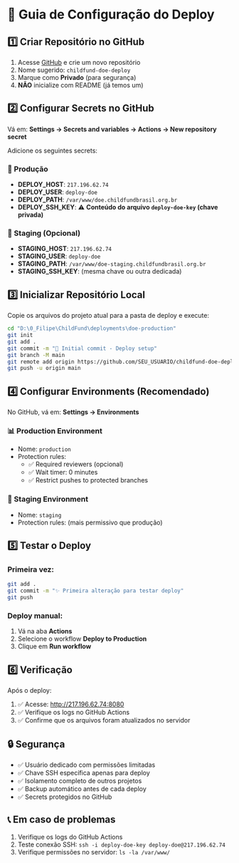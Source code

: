 # 🚀 Guia de Configuração do Deploy

## 1️⃣ Criar Repositório no GitHub

1. Acesse [GitHub](https://github.com) e crie um novo repositório
2. Nome sugerido: `childfund-doe-deploy`
3. Marque como **Privado** (para segurança)
4. **NÃO** inicialize com README (já temos um)

## 2️⃣ Configurar Secrets no GitHub

Vá em: **Settings → Secrets and variables → Actions → New repository secret**

Adicione os seguintes secrets:

### 🔐 Produção
- **DEPLOY_HOST**: `217.196.62.74`
- **DEPLOY_USER**: `deploy-doe`
- **DEPLOY_PATH**: `/var/www/doe.childfundbrasil.org.br`
- **DEPLOY_SSH_KEY**: ⚠️ **Conteúdo do arquivo `deploy-doe-key` (chave privada)**

### 🧪 Staging (Opcional)
- **STAGING_HOST**: `217.196.62.74`
- **STAGING_USER**: `deploy-doe`
- **STAGING_PATH**: `/var/www/doe-staging.childfundbrasil.org.br`
- **STAGING_SSH_KEY**: (mesma chave ou outra dedicada)

## 3️⃣ Inicializar Repositório Local

Copie os arquivos do projeto atual para a pasta de deploy e execute:

```bash
cd "D:\0_Filipe\ChildFund\deployments\doe-production"
git init
git add .
git commit -m "🚀 Initial commit - Deploy setup"
git branch -M main
git remote add origin https://github.com/SEU_USUARIO/childfund-doe-deploy.git
git push -u origin main
```

## 4️⃣ Configurar Environments (Recomendado)

No GitHub, vá em: **Settings → Environments**

### 📊 Production Environment
- Nome: `production`
- Protection rules:
  - ✅ Required reviewers (opcional)
  - ✅ Wait timer: 0 minutes
  - ✅ Restrict pushes to protected branches

### 🧪 Staging Environment
- Nome: `staging`
- Protection rules: (mais permissivo que produção)

## 5️⃣ Testar o Deploy

### Primeira vez:
```bash
git add .
git commit -m "✨ Primeira alteração para testar deploy"
git push
```

### Deploy manual:
1. Vá na aba **Actions**
2. Selecione o workflow **Deploy to Production**
3. Clique em **Run workflow**

## 6️⃣ Verificação

Após o deploy:
1. ✅ Acesse: http://217.196.62.74:8080
2. ✅ Verifique os logs no GitHub Actions
3. ✅ Confirme que os arquivos foram atualizados no servidor

## 🔒 Segurança

- ✅ Usuário dedicado com permissões limitadas
- ✅ Chave SSH específica apenas para deploy
- ✅ Isolamento completo de outros projetos
- ✅ Backup automático antes de cada deploy
- ✅ Secrets protegidos no GitHub

## 📞 Em caso de problemas

1. Verifique os logs do GitHub Actions
2. Teste conexão SSH: `ssh -i deploy-doe-key deploy-doe@217.196.62.74`
3. Verifique permissões no servidor: `ls -la /var/www/`